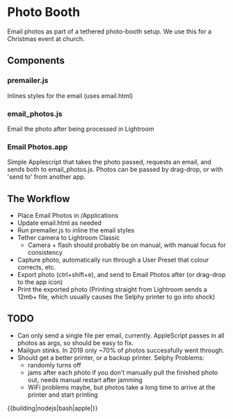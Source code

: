 # Photo Booth

Email photos as part of a tethered photo-booth setup. We use this for a Christmas event at church.

## Components
### premailer.js
Inlines styles for the email (uses email.html) 

### email_photos.js
Email the photo after being processed in Lightroom

### Email Photos.app
Simple Applescript that takes the photo passed, requests an email, and sends both to email_photos.js. Photos can be passed by drag-drop, or with 'send to' from another app.

## The Workflow
- Place Email Photos in /Applications
- Update email.html as needed
- Run premailer.js to inline the email styles
- Tether camera to Lightroom Classic
	- Camera + flash should probably be on manual, with manual focus for consistency
- Capture photo, automatically run through a User Preset that colour corrects, etc.
- Export photo (ctrl+shift+e), and send to Email Photos after (or drag-drop to the app icon)
- Print the exported photo (Printing straight from Lightroom sends a 12mb+ file, which usually causes the Selphy printer to go into shock)

## TODO
- Can only send a single file per email, currently. AppleScript passes in all photos as args, so should be easy to fix.
- Mailgun stinks. In 2019 only ~70% of photos successfully went through. 
- Should get a better printer, or a backup printer. Selphy Problems:
	- randomly turns off
	- jams after each photo if you don't manually pull the finished photo out, needs manual restart after jamming
	- WiFi problems maybe, but photos take a long time to arrive at the printer and start printing

{{building|nodejs|bash|apple|}}
